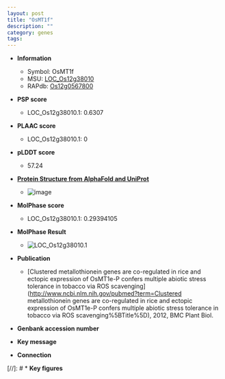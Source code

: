 ```yaml
---
layout: post
title: "OsMT1f"
description: ""
category: genes
tags: 
---
```


* **Information**  
    + Symbol: OsMT1f  
    + MSU: [LOC_Os12g38010](http://rice.plantbiology.msu.edu/cgi-bin/ORF_infopage.cgi?orf=LOC_Os12g38010)  
    + RAPdb: [Os12g0567800](http://rapdb.dna.affrc.go.jp/viewer/gbrowse_details/irgsp1?name=Os12g0567800)  

* **PSP score**  
    + LOC_Os12g38010.1: 0.6307 

* **PLAAC score**  
    + LOC_Os12g38010.1: 0 

* **pLDDT score**
    + 57.24

* **[Protein Structure from AlphaFold and UniProt](https://www.uniprot.org/uniprotkb/Q2QNF2/entry#structure)**
    + ![image](https://ricepsp.github.io/images/Q2/AF-Q2QNF2-F1.png)

* **MolPhase score**
    + LOC_Os12g38010.1: 0.29394105

* **MolPhase Result**
    + ![LOC_Os12g38010.1](https://304243504.github.io/Pictures/LOC_Os12g/LOC_Os12g38010.1.png)

* **Publication**  
    + [Clustered metallothionein genes are co-regulated in rice and ectopic expression of OsMT1e-P confers multiple abiotic stress tolerance in tobacco via ROS scavenging](http://www.ncbi.nlm.nih.gov/pubmed?term=Clustered metallothionein genes are co-regulated in rice and ectopic expression of OsMT1e-P confers multiple abiotic stress tolerance in tobacco via ROS scavenging%5BTitle%5D), 2012, BMC Plant Biol.

* **Genbank accession number**  

* **Key message**  

* **Connection**  

[//]: # * **Key figures**  


